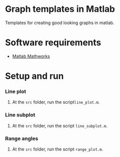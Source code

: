 # Graph templates in Matlab

Templates for creating good looking graphs in matlab.

# Software requirements

- [Matlab Mathworks](https://www.mathworks.com/)

# Setup and run

### Line plot

1. At the `src` folder, run the script`line_plot.m`.

### Line subplot

1. At the `src` folder, run the script `line_subplot.m`.

### Range angles

1. At the `src` folder, run the script `range_plot.m`.